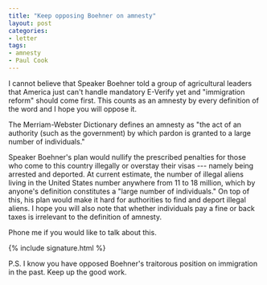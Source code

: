 ```yaml
---
title: "Keep opposing Boehner on amnesty"
layout: post
categories:
- letter
tags:
- amnesty
- Paul Cook
---
```


I cannot believe that Speaker Boehner told a group of agricultural leaders that America just can't handle mandatory E-Verify yet and "immigration reform" should come first. This counts as an amnesty by every definition of the word and I hope you will oppose it.

The Merriam-Webster Dictionary defines an amnesty as "the act of an authority (such as the government) by which pardon is granted to a large number of individuals."

Speaker Boehner's plan would nullify the prescribed penalties for those who come to this country illegally or overstay their visas --- namely being arrested and deported. At current estimate, the number of illegal aliens living in the United States number anywhere from 11 to 18 million, which by anyone's definition constitutes a "large number of individuals." On top of this, his plan would make it hard for authorities to find and deport illegal aliens. I hope you will also note that whether individuals pay a fine or back taxes is irrelevant to the definition of amnesty.

Phone me if you would like to talk about this.

{% include signature.html %}

P.S. I know you have opposed Boehner's traitorous position on immigration in the past. Keep up the good work.